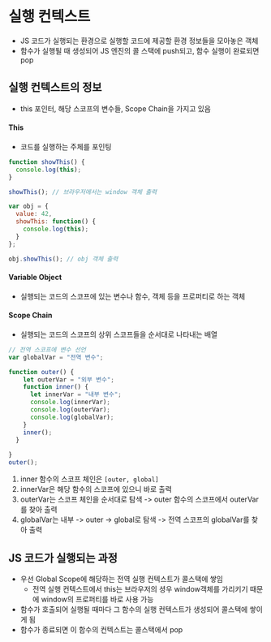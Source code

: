 # 실행 컨텍스트
- JS 코드가 실행되는 환경으로 실행할 코드에 제공할 환경 정보들을 모아놓은 객체
- 함수가 실행될 때 생성되어 JS 엔진의 콜 스택에 push되고, 함수 실행이 완료되면 pop

## 실행 컨텍스트의 정보
- this 포인터, 해당 스코프의 변수들, Scope Chain을 가지고 있음
#### This 
- 코드를 실행하는 주체를 포인팅
```js
function showThis() {
  console.log(this);
}

showThis(); // 브라우저에서는 window 객체 출력

var obj = {
  value: 42,
  showThis: function() {
    console.log(this);
  }
};

obj.showThis(); // obj 객체 출력
```
#### Variable Object
- 실행되는 코드의 스코프에 있는 변수나 함수, 객체 등을 프로퍼티로 하는 객체
#### Scope Chain
- 실행되는 코드의 스코프의 상위 스코프들을 순서대로 나타내는 배열
```js
// 전역 스코프에 변수 선언
var globalVar = "전역 변수";

function outer() {
	let outerVar = "외부 변수";
	function inner() {
	  let innerVar = "내부 변수";
	  console.log(innerVar);
	  console.log(outerVar);
	  console.log(globalVar);
	}    
	inner();
  }
 
}
outer();
```
1. inner 함수의 스코프 체인은 `[outer, global]` 
2. innerVar은 해당 함수의 스코프에 있으니 바로 출력
3. outerVar는 스코프 체인을 순서대로 탐색 -> outer 함수의 스코프에서 outerVar를 찾아 출력
4. globalVar는 내부 -> outer -> global로 탐색 -> 전역 스코프의 globalVar를 찾아 출력

## JS 코드가 실행되는 과정
- 우선 Global Scope에 해당하는 전역 실행 컨텍스트가 콜스택에 쌓임
	- 전역 실행 컨텍스트에서 this는 브라우저의 셩우 window객체를 가리키기 때문에 window의 프로퍼티를 바로 사용 가능
- 함수가 호출되어 실행될 때마다 그 함수의 실행 컨텍스트가 생성되어 콜스택에 쌓이게 됨
- 함수가 종료되면 이 함수의 컨텍스트는 콜스택에서 pop